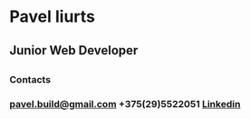 <h1>Pavel liurts</h1>

<h2>Junior Web Developer<h2>

<h3>Contacts<h3>

**pavel.build@gmail.com**
**+375(29)5522051**
**[Linkedin](https://www.linkedin.com/in/pavel-liurts/)**

